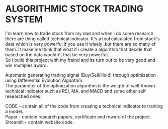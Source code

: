 # ALGORITHMIC STOCK TRADING SYSTEM

I'm learn how to trade stock from my dad and when i do some research there are thing called technical indicator.
It's a tool calculated from stock's data which is very powerful if you use it wisely ,but there are so many of them.
It make me think that what if i create a algorithm that decide that based on the data wouldn't that be very powerful.  
So i build this project with my freind and its turn out to be very good and win multiples award.

Automatic generating trading signal (Buy/Sell/Hold) through optimization using Differential Evolution Algorithm.  
The parameter of the optimization algorithm is the weigth of well-known technical indicator such as RSI, MA, and MACD and some other self researched ones.   

CODE - contain all of the code from creating a technical indicator to training a model.  
Papar - contain research papers, certificate and reward of the project.  
Streamlit - contain website code.  
